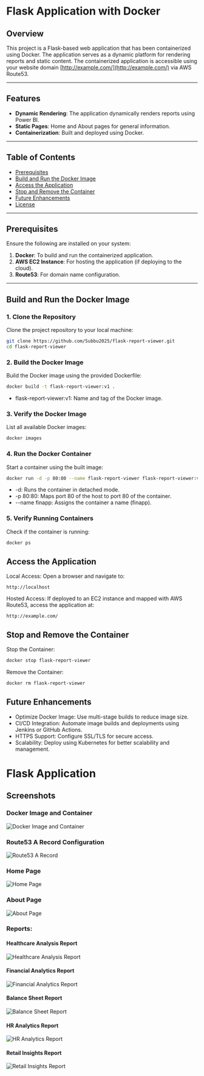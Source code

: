 # Flask Application with Docker

## Overview

This project is a Flask-based web application that has been containerized using Docker. The application serves as a dynamic platform for rendering reports and static content. The containerized application is accessible using your website domain [http://example.com/](http://example.com/) via AWS Route53.

---

## Features

- **Dynamic Rendering**: The application dynamically renders reports using Power BI.
- **Static Pages**: Home and About pages for general information.
- **Containerization**: Built and deployed using Docker.

---

## Table of Contents
- [Prerequisites](#prerequisites)
- [Build and Run the Docker Image](#build-and-run-the-docker-image)
- [Access the Application](#access-the-application)
- [Stop and Remove the Container](#stop-and-remove-the-container)
- [Future Enhancements](#future-enhancements)
- [License](#license)

---

## Prerequisites

Ensure the following are installed on your system:
1. **Docker**: To build and run the containerized application.
2. **AWS EC2 Instance**: For hosting the application (if deploying to the cloud).
3. **Route53**: For domain name configuration.

---

## Build and Run the Docker Image

### 1. Clone the Repository
Clone the project repository to your local machine:
```bash
git clone https://github.com/Subbu2025/flask-report-viewer.git
cd flask-report-viewer
```
### 2. Build the Docker Image
Build the Docker image using the provided Dockerfile:
```bash
docker build -t flask-report-viewer:v1 .
```
- flask-report-viewer:v1: Name and tag of the Docker image.

### 3. Verify the Docker Image
List all available Docker images:
```bash
docker images
```
### 4. Run the Docker Container
Start a container using the built image:
```bash
docker run -d -p 80:80 --name flask-report-viewer flask-report-viewer:v1
```
- -d: Runs the container in detached mode.
- -p 80:80: Maps port 80 of the host to port 80 of the container.
- --name finapp: Assigns the container a name (finapp).

### 5. Verify Running Containers
Check if the container is running:
```bash
docker ps
```
## Access the Application
Local Access:
Open a browser and navigate to:
```
http://localhost
```

Hosted Access:
If deployed to an EC2 instance and mapped with AWS Route53, access the application at:
```
http://example.com/
```

## Stop and Remove the Container
Stop the Container:
```bash
docker stop flask-report-viewer
```
Remove the Container:
```bash
docker rm flask-report-viewer
```
## Future Enhancements
- Optimize Docker Image: Use multi-stage builds to reduce image size.
- CI/CD Integration: Automate image builds and deployments using Jenkins or GitHub Actions.
- HTTPS Support: Configure SSL/TLS for secure access.
- Scalability: Deploy using Kubernetes for better scalability and management.
# Flask Application

## Screenshots

### Docker Image and Container
![Docker Image and Container](images/Docker-Image-Container.png "Docker Image and Container")

### Route53 A Record Configuration
![Route53 A Record](images/Route53-A-Record.png "Route53 A Record Screenshot")

### Home Page
![Home Page](images/HomePage.png "Home Page Screenshot")

### About Page
![About Page](images/About.png "About Page Screenshot")

### Reports:

#### Healthcare Analysis Report
![Healthcare Analysis Report](images/Report-Heathcare-Ananlysis.png "Healthcare Analysis Report")

#### Financial Analytics Report
![Financial Analytics Report](images/Report-Financial%20Analytics.png "Financial Analytics Report")

#### Balance Sheet Report
![Balance Sheet Report](images/Report-BalanceSheet.png "Balance Sheet Report")


#### HR Analytics Report
![HR Analytics Report](images/Report-HR%20Analytics.png "HR Analytics Report")

#### Retail Insights Report
![Retail Insights Report](images/Report-RetailInsights.png "Retail Insights Report")







